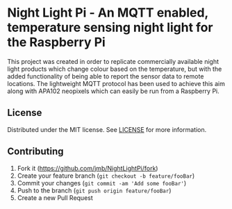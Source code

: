 # Night Light Pi - An MQTT enabled, temperature sensing night light for the Raspberry Pi

This project was created in order to replicate commercially available night light products which change colour based on the temperature, but with the added functionality of being able to report the sensor data to remote locations. The lightweight MQTT protocol has been used to achieve this aim along with APA102 neopixels which can easily be run from a Raspberry Pi.

## License

Distributed under the MIT license. See [LICENSE](LICENSE) for more information.

## Contributing

1. Fork it (<https://github.com/jmb/NightLightPi/fork>)
2. Create your feature branch (`git checkout -b feature/fooBar`)
3. Commit your changes (`git commit -am 'Add some fooBar'`)
4. Push to the branch (`git push origin feature/fooBar`)
5. Create a new Pull Request
